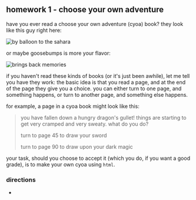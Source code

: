 ## homework 1 - choose your own adventure

have you ever read a choose your own adventure (cyoa) book? they look like this guy right here:

![by balloon to the sahara](http://d.gr-assets.com/books/1213401500l/1129803.jpg)

or maybe goosebumps is more your flavor:

![brings back memories](http://www.arielarchives.com/brett/GYG1.jpg)

if you haven't read these kinds of books (or it's just been awhile), let me tell you have they work: the basic idea is that you read a page, and at the end of the page they give you a choice.  you can either turn to one page, and something happens, or turn to another page, and something else happens.

for example, a page in a cyoa book might look like this:

> you have fallen down a hungry dragon's gullet!  things are starting to get very cramped and very sweaty.  what do you do?
>
> turn to page 45 to draw your sword
>
> turn to page 90 to draw upon your dark magic

your task, should you choose to accept it (which you do, if you want a good grade), is to make your own cyoa using `html`.

### directions

* 
